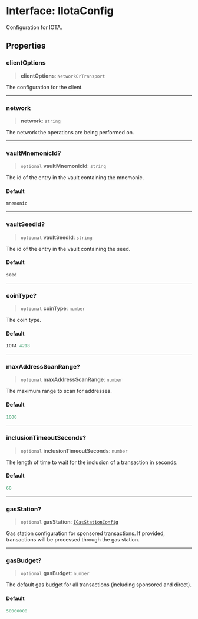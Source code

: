 # Interface: IIotaConfig

Configuration for IOTA.

## Properties

### clientOptions

> **clientOptions**: `NetworkOrTransport`

The configuration for the client.

***

### network

> **network**: `string`

The network the operations are being performed on.

***

### vaultMnemonicId?

> `optional` **vaultMnemonicId**: `string`

The id of the entry in the vault containing the mnemonic.

#### Default

```ts
mnemonic
```

***

### vaultSeedId?

> `optional` **vaultSeedId**: `string`

The id of the entry in the vault containing the seed.

#### Default

```ts
seed
```

***

### coinType?

> `optional` **coinType**: `number`

The coin type.

#### Default

```ts
IOTA 4218
```

***

### maxAddressScanRange?

> `optional` **maxAddressScanRange**: `number`

The maximum range to scan for addresses.

#### Default

```ts
1000
```

***

### inclusionTimeoutSeconds?

> `optional` **inclusionTimeoutSeconds**: `number`

The length of time to wait for the inclusion of a transaction in seconds.

#### Default

```ts
60
```

***

### gasStation?

> `optional` **gasStation**: [`IGasStationConfig`](IGasStationConfig.md)

Gas station configuration for sponsored transactions.
If provided, transactions will be processed through the gas station.

***

### gasBudget?

> `optional` **gasBudget**: `number`

The default gas budget for all transactions (including sponsored and direct).

#### Default

```ts
50000000
```

